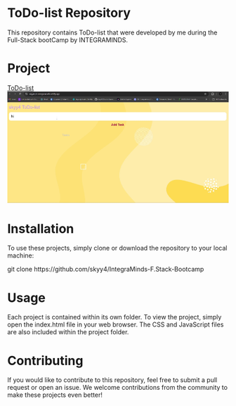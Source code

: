 # ToDo-list Repository
This repository contains ToDo-list that were developed by me during the Full-Stack bootCamp by INTEGRAMINDS.

# Project
<a href="https://skyy4-p5-integraminds.netlify.app">ToDo-list</a>
<br>
![alt text](p5.gif)


# Installation
To use these projects, simply clone or download the repository to your local machine:
<p>git clone https://github.com/skyy4/IntegraMinds-F.Stack-Bootcamp</p>
  
# Usage
Each project is contained within its own folder. To view the project, simply open the index.html file in your web browser. The CSS and JavaScript files are also included within the project folder.
# Contributing
If you would like to contribute to this repository, feel free to submit a pull request or open an issue. We welcome contributions from the community to make these projects even better! 
